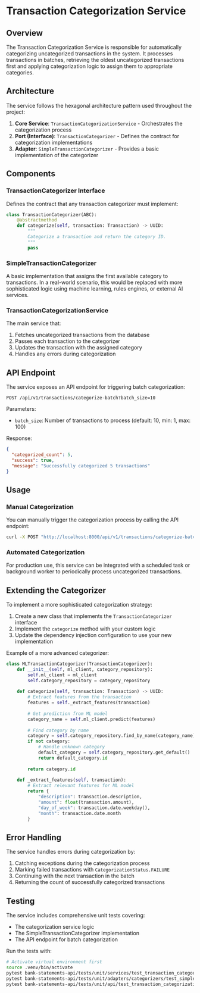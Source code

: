 # Transaction Categorization Service

## Overview

The Transaction Categorization Service is responsible for automatically categorizing uncategorized transactions in the system. It processes transactions in batches, retrieving the oldest uncategorized transactions first and applying categorization logic to assign them to appropriate categories.

## Architecture

The service follows the hexagonal architecture pattern used throughout the project:

1. **Core Service**: `TransactionCategorizationService` - Orchestrates the categorization process
2. **Port (Interface)**: `TransactionCategorizer` - Defines the contract for categorization implementations
3. **Adapter**: `SimpleTransactionCategorizer` - Provides a basic implementation of the categorizer

## Components

### TransactionCategorizer Interface

Defines the contract that any transaction categorizer must implement:

```python
class TransactionCategorizer(ABC):
    @abstractmethod
    def categorize(self, transaction: Transaction) -> UUID:
        """
        Categorize a transaction and return the category ID.
        """
        pass
```

### SimpleTransactionCategorizer

A basic implementation that assigns the first available category to transactions. In a real-world scenario, this would be replaced with more sophisticated logic using machine learning, rules engines, or external AI services.

### TransactionCategorizationService

The main service that:
1. Fetches uncategorized transactions from the database
2. Passes each transaction to the categorizer
3. Updates the transaction with the assigned category
4. Handles any errors during categorization

## API Endpoint

The service exposes an API endpoint for triggering batch categorization:

```
POST /api/v1/transactions/categorize-batch?batch_size=10
```

Parameters:
- `batch_size`: Number of transactions to process (default: 10, min: 1, max: 100)

Response:
```json
{
  "categorized_count": 5,
  "success": true,
  "message": "Successfully categorized 5 transactions"
}
```

## Usage

### Manual Categorization

You can manually trigger the categorization process by calling the API endpoint:

```bash
curl -X POST "http://localhost:8000/api/v1/transactions/categorize-batch?batch_size=20"
```

### Automated Categorization

For production use, this service can be integrated with a scheduled task or background worker to periodically process uncategorized transactions.

## Extending the Categorizer

To implement a more sophisticated categorization strategy:

1. Create a new class that implements the `TransactionCategorizer` interface
2. Implement the `categorize` method with your custom logic
3. Update the dependency injection configuration to use your new implementation

Example of a more advanced categorizer:

```python
class MLTransactionCategorizer(TransactionCategorizer):
    def __init__(self, ml_client, category_repository):
        self.ml_client = ml_client
        self.category_repository = category_repository
        
    def categorize(self, transaction: Transaction) -> UUID:
        # Extract features from the transaction
        features = self._extract_features(transaction)
        
        # Get prediction from ML model
        category_name = self.ml_client.predict(features)
        
        # Find category by name
        category = self.category_repository.find_by_name(category_name)
        if not category:
            # Handle unknown category
            default_category = self.category_repository.get_default()
            return default_category.id
            
        return category.id
        
    def _extract_features(self, transaction):
        # Extract relevant features for ML model
        return {
            "description": transaction.description,
            "amount": float(transaction.amount),
            "day_of_week": transaction.date.weekday(),
            "month": transaction.date.month
        }
```

## Error Handling

The service handles errors during categorization by:
1. Catching exceptions during the categorization process
2. Marking failed transactions with `CategorizationStatus.FAILURE`
3. Continuing with the next transaction in the batch
4. Returning the count of successfully categorized transactions

## Testing

The service includes comprehensive unit tests covering:
- The categorization service logic
- The SimpleTransactionCategorizer implementation
- The API endpoint for batch categorization

Run the tests with:

```bash
# Activate virtual environment first
source .venv/bin/activate
pytest bank-statements-api/tests/unit/services/test_transaction_categorization.py
pytest bank-statements-api/tests/unit/adapters/categorizers/test_simple_transaction_categorizer.py
pytest bank-statements-api/tests/unit/api/test_transaction_categorization_routes.py
```
